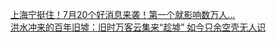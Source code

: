   
[上海宁挺住！7月20个好消息来袭！第一个就影响数万人...](http://www.dianyue.me/archives/117/sg03jmvcrpum7bkx/)  
[洪水冲来的百年旧墟：旧时万客云集来“趁墟” 如今只余空壳无人识](http://www.dianyue.me/archives/145/gsdxkuml91br50ml/)